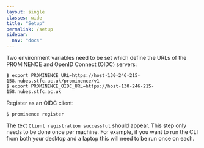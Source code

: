 ```yaml
---
layout: single
classes: wide
title: "Setup"
permalink: /setup
sidebar:
  nav: "docs"
---
```


Two environment variables need to be set which define the URLs of the PROMINENCE and OpenID Connect (OIDC) servers:
```
$ export PROMINENCE_URL=https://host-130-246-215-158.nubes.stfc.ac.uk/prominence/v1
$ export PROMINENCE_OIDC_URL=https://host-130-246-215-158.nubes.stfc.ac.uk
```

Register as an OIDC client:
```
$ prominence register
```
The text `Client registration successful` should appear. This step only needs to be done once per machine. For example, if you want to run the CLI from both your desktop and a laptop this will need to be run once on each.


